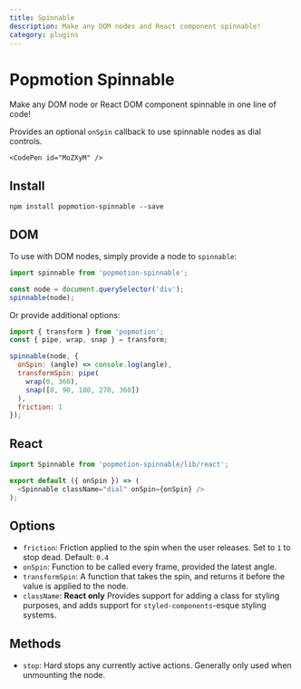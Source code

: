 ```yaml
---
title: Spinnable
description: Make any DOM nodes and React component spinnable!
category: plugins
---
```


# Popmotion Spinnable

Make any DOM node or React DOM component spinnable in one line of code!

Provides an optional `onSpin` callback to use spinnable nodes as dial controls.

```marksy
<CodePen id="MoZXyM" />
```

## Install

```
npm install popmotion-spinnable --save
```

## DOM

To use with DOM nodes, simply provide a node to `spinnable`:

```javascript
import spinnable from 'popmotion-spinnable';

const node = document.querySelector('div');
spinnable(node);
```

Or provide additional options:

```javascript
import { transform } from 'popmotion';
const { pipe, wrap, snap } = transform;

spinnable(node, {
  onSpin: (angle) => console.log(angle),
  transformSpin: pipe(
    wrap(0, 360),
    snap([0, 90, 180, 270, 360])
  ),
  friction: 1
});
```

## React

```javascript
import Spinnable from 'popmotion-spinnable/lib/react';

export default ({ onSpin }) => (
  <Spinnable className="dial" onSpin={onSpin} />
);
```

## Options
- `friction`: Friction applied to the spin when the user releases. Set to `1` to stop dead. Default: `0.4`
- `onSpin`: Function to be called every frame, provided the latest angle.
- `transformSpin`: A function that takes the spin, and returns it before the value is applied to the node.
- `className`: **React only** Provides support for adding a class for styling purposes, and adds support for `styled-components`-esque styling systems.

## Methods

- `stop`: Hard stops any currently active actions. Generally only used when unmounting the node.
